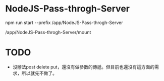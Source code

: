 # NodeJS-Pass-throgh-Server

npm run start --prefix /app/NodeJS-Pass-throgh-Server

/app/NodeJS-Pass-throgh-Server/mount

# TODO

- 沒辦法post delete put，還沒有做參數的傳遞。但目前也還沒有這方面的需求，所以就先不做了。